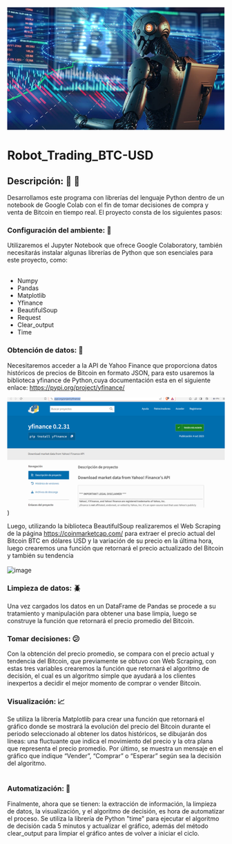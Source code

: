 ![](https://github.com/jumacaq/Robot_Trading_BTC-USD/blob/main/robot_btc.png)
# Robot_Trading_BTC-USD
## Descripción: :mag_right: :eyes:
Desarrollamos este programa con librerías del lenguaje Python dentro de un notebook de Google Colab con el fin de tomar decisiones de compra y venta de Bitcoin en tiempo real.
El proyecto consta de los siguientes pasos:

### Configuración del ambiente: :low_brightness:
Utilizaremos el Jupyter Notebook que ofrece Google Colaboratory, también necesitarás instalar algunas librerías de Python que son esenciales para este proyecto, como: <br>
<br>
- Numpy 
- Pandas 
- Matplotlib
- Yfinance
- BeautifulSoup
- Request
- Clear_output
- Time

### Obtención de datos: :open_file_folder:
Necesitaremos acceder a la API de Yahoo Finance que proporciona datos históricos de precios de Bitcoin en formato JSON, para esto usaremos la biblioteca yfinance de Python,cuya documentación esta en el siguiente enlace: https://pypi.org/project/yfinance/ <br> 

![image](https://github.com/jumacaq/Robot_Trading_BTC-USD/blob/main/yfinance.png))

Luego, utilizando la biblioteca BeautifulSoup realizaremos el Web Scraping de la página https://coinmarketcap.com/ para extraer el precio actual del Bitcoin BTC en dólares USD y la variación de su precio en la última hora, luego crearemos una función que retornará el precio actualizado del Bitcoin y también su tendencia <br>
<br>
![image](https://github.com/Valamca/Robot_Trading/assets/129345721/4f3e3df5-1afe-4c40-8610-9589e6d8c10e)

### Limpieza de datos: :beetle:
Una vez cargados los datos en un DataFrame de Pandas se procede a su tratamiento y manipulación para obtener una base limpia, luego se construye la función que retornará el precio promedio del Bitcoin.

### Tomar decisiones: :confused:
Con la obtención del precio promedio, se compara con el precio actual y tendencia del Bitcoin, que previamente se obtuvo con Web Scraping, con estas tres variables crearemos la función que retornará el algoritmo de decisión, el cual es un algoritmo simple que ayudará a los clientes inexpertos a decidir el mejor momento de comprar o vender Bitcoin.

### Visualización: :chart_with_upwards_trend:
Se utiliza la librería Matplotlib para crear una función que retornará el gráfico donde se mostrará la evolución del precio del Bitcoin durante el periodo seleccionado al obtener los datos históricos, se dibujarán dos líneas: una fluctuante que indica el movimiento del precio y la otra plana que representa el precio promedio. Por último, se muestra un mensaje en el gráfico que indique “Vender”, “Comprar” o “Esperar” según sea la decisión del algoritmo.<br>
<br>

### Automatización: :arrows_counterclockwise:
Finalmente, ahora que se tienen: la extracción de información,  la limpieza de datos, la visualización, y el algoritmo de decisión, es hora de automatizar el proceso. Se utiliza la librería de Python "time" para ejecutar el algoritmo de decisión cada 5 minutos y actualizar el gráfico, además del método clear_output para limpiar el gráfico antes de volver a iniciar el ciclo.<br>
<br>

